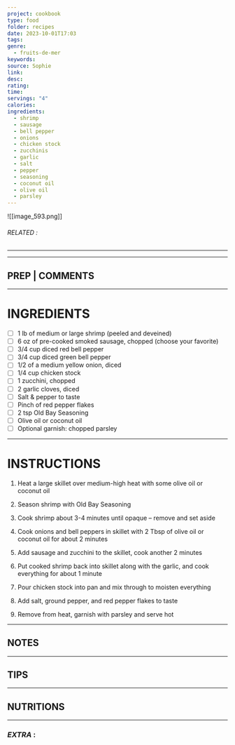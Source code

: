 ```yaml
---
project: cookbook
type: food
folder: recipes
date: 2023-10-01T17:03
tags: 
genre:
  - fruits-de-mer
keywords: 
source: Sophie
link: 
desc: 
rating: 
time: 
servings: "4"
calories: 
ingredients:
  - shrimp
  - sausage
  - bell pepper
  - onions
  - chicken stock
  - zucchinis
  - garlic
  - salt
  - pepper
  - seasoning
  - coconut oil
  - olive oil
  - parsley
---
```


![[image_593.png]]
###### *RELATED* : 
---


---
## PREP | COMMENTS



---
# INGREDIENTS

- [ ] 1 lb of medium or large shrimp (peeled and deveined)
- [ ] 6 oz of pre-cooked smoked sausage, chopped (choose your favorite)
- [ ] 3/4 cup diced red bell pepper
- [ ] 3/4 cup diced green bell pepper
- [ ] 1/2 of a medium yellow onion, diced
- [ ] 1/4 cup chicken stock
- [ ] 1 zucchini, chopped
- [ ] 2 garlic cloves, diced
- [ ] Salt & pepper to taste
- [ ] Pinch of red pepper flakes
- [ ] 2 tsp Old Bay Seasoning
- [ ] Olive oil or coconut oil
- [ ] Optional garnish: chopped parsley

---
# INSTRUCTIONS

1. Heat a large skillet over medium-high heat with some olive oil or coconut oil
    
2. Season shrimp with Old Bay Seasoning
    
3. Cook shrimp about 3-4 minutes until opaque – remove and set aside
    
4. Cook onions and bell peppers in skillet with 2 Tbsp of olive oil or coconut oil for about 2 minutes
    
5. Add sausage and zucchini to the skillet, cook another 2 minutes
    
6. Put cooked shrimp back into skillet along with the garlic, and cook everything for about 1 minute
    
7. Pour chicken stock into pan and mix through to moisten everything
    
8. Add salt, ground pepper, and red pepper flakes to taste
    
9. Remove from heat, garnish with parsley and serve hot

---
## NOTES



---
## TIPS



---
## NUTRITIONS



---
### *EXTRA* :



